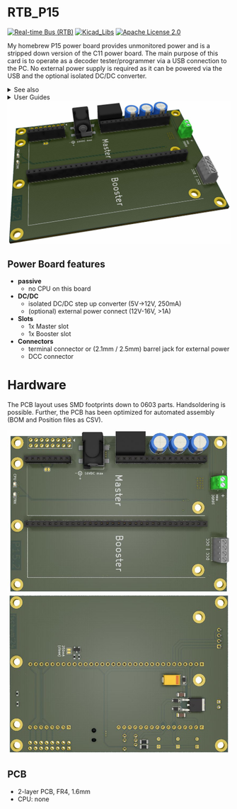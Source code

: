 # RTB_P15
[![Real-time Bus (RTB)](https://img.shields.io/badge/RTB_Project-FF6699)](https://www.rtb4dcc.de)
[![Kicad_Libs](https://img.shields.io/badge/Kicad_Libs-29C7FF)](https://github.com/git4dcc/RTB_SamacSys)
[![Apache License 2.0](https://img.shields.io/badge/license-Apache%20License%202.0-lightgray)](https://www.apache.org/licenses/LICENSE-2.0)

My homebrew P15 power board provides unmonitored power and is a stripped down version of the C11 power board. The main purpose of this card is to operate as a decoder tester/programmer via a USB connection to the PC. No external power supply is required as it can be powered via the USB and the optional isolated DC/DC converter.

<details>
<summary>See also</summary>

- [RTB_C10 - Master](https://github.com/git4dcc/RTB_C10)
- [RTB_C12 - Power](https://github.com/git4dcc/RTB_C12)

</details>

<details>
<summary>User Guides</summary>

- User Guide - DE
- [User Guide - EN](https://rtb4dcc.de/rtb_user_guide_en/)

</details>

<img src="supplemental/images/P15_main.JPG" width=900>

## Power Board features
- **passive**
  - no CPU on this board
- **DC/DC**
  - isolated DC/DC step up converter (5V->12V, 250mA)
  - (optional) external power connect (12V-16V, >1A)
- **Slots**
  - 1x Master slot
  - 1x Booster slot
- **Connectors**
  - terminal connector or (2.1mm / 2.5mm) barrel jack for external power
  - DCC connector

# Hardware
The PCB layout uses SMD footprints down to 0603 parts. Handsoldering is possible.
Further, the PCB has been optimized for automated assembly (BOM and Position files as CSV).

<img src="supplemental/images/P15_top.JPG" width=600>
<img src="supplemental/images/P15_btm.JPG" width=604>

## PCB
- 2-layer PCB, FR4, 1.6mm
- CPU: none
